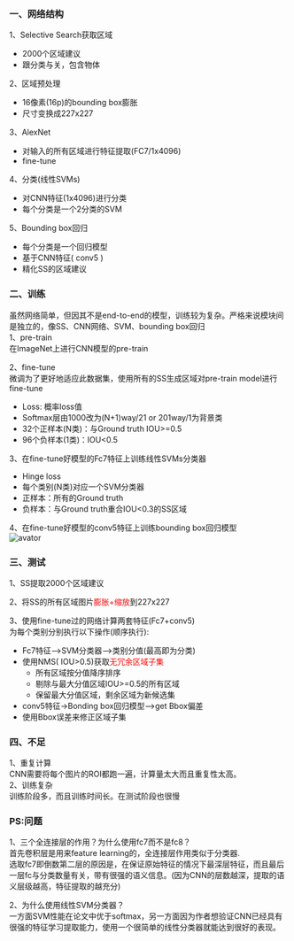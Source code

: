 ### 一、网络结构
1、Selective Search获取区域  
* 2000个区域建议
* 跟分类与关，包含物体    
  
2、区域预处理   
* 16像素(16p)的bounding box膨胀
* 尺寸变换成227x227   
  
3、AlexNet   
* 对输入的所有区域进行特征提取(FC7/1x4096)
* fine-tune   
  
4、分类(线性SVMs)   
* 对CNN特征(1x4096)进行分类
* 每个分类是一个2分类的SVM   

5、Bounding box回归   
* 每个分类是一个回归模型
* 基于CNN特征( conv5 )
* 精化SS的区域建议 
  
### 二、训练     
 虽然网络简单，但因其不是end-to-end的模型，训练较为复杂。严格来说模块间是独立的，像SS、CNN网络、SVM、bounding box回归   
1、pre-train   
在ImageNet上进行CNN模型的pre-train  

2、fine-tune  
微调为了更好地适应此数据集，使用所有的SS生成区域对pre-train model进行fine-tune  
* Loss: 概率loss值
* Softmax层由1000改为(N+1)way/21 or 201way/1为背景类  
* 32个正样本(N类)：与Ground truth IOU>=0.5   
* 96个负样本(1类)：IOU<0.5  

3、在fine-tune好模型的Fc7特征上训练线性SVMs分类器   
* Hinge loss   
* 每个类别(N类)对应一个SVM分类器
* 正样本：所有的Ground truth
* 负样本：与Ground truth重合IOU<0.3的SS区域 

4、在fine-tune好模型的conv5特征上训练bounding box回归模型   
![avator](http://pbbn8ldeq.bkt.clouddn.com/r-cnn.png)  

### 三、测试   
1、SS提取2000个区域建议

2、将SS的所有区域图片<font color=red>膨胀+缩放</font>到227x227    

3、使用fine-tune过的网络计算两套特征(Fc7+conv5)   
为每个类别分别执行以下操作(顺序执行):  
* Fc7特征-->SVM分类器-->类别分值(最高即为分类)
* 使用NMS( IOU>0.5)获取<font color=red>无冗余区域子集</font>   
   * 所有区域按分值降序排序  
   * 剔除与最大分值区域IOU>=0.5的所有区域
   * 保留最大分值区域，剩余区域为新候选集
* conv5特征->Bonding box回归模型-->get Bbox偏差
* 使用Bbox误差来修正区域子集   


### 四、不足   
1、重复计算   
CNN需要将每个图片的ROI都跑一遍，计算量太大而且重复性太高。   
2、训练复杂   
训练阶段多，而且训练时间长。在测试阶段也很慢

### PS:问题    
1、三个全连接层的作用？为什么使用fc7而不是fc8？  
首先卷积层是用来feature learning的，全连接层作用类似于分类器.   
选取fc7即倒数第二层的原因是，在保证原始特征的情况下最深层特征，而且最后一层fc与分类数量有关，带有很强的语义信息。(因为CNN的层数越深，提取的语义层级越高，特征提取的越充分)   
   
2、为什么使用线性SVM分类器？   
一方面SVM性能在论文中优于softmax，另一方面因为作者想验证CNN已经具有很强的特征学习提取能力，使用一个很简单的线性分类器就能达到很好的表现。

